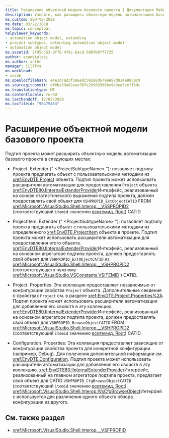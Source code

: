 ```yaml
---
title: Расширение объектной модели базового проекта | Документация Майкрософт
description: Узнайте, как расширить объектную модель автоматизации базового проекта в Visual Studio с помощью подтипа проекта.
ms.custom: SEO-VS-2020
ms.date: 03/22/2018
ms.topic: conceptual
helpviewer_keywords:
- automation object model, extending
- project subtypes, extending automation object model
- automation object model
ms.assetid: 2f95cc53-dff6-476c-bacd-500fb0ff7725
author: acangialosi
ms.author: anthc
manager: jillfra
ms.workload:
- vssdk
ms.openlocfilehash: e4e3d7ad3f19aedc59288d6799e97d91499939c9
ms.sourcegitcommit: df6ba39a62eae387e29f89388be9e3ee5ceff69c
ms.translationtype: MT
ms.contentlocale: ru-RU
ms.lasthandoff: 12/02/2020
ms.locfileid: "96479463"
---
```

# <a name="extend-the-object-model-of-the-base-project"></a>Расширение объектной модели базового проекта

Подтип проекта может расширить объектную модель автоматизации базового проекта в следующих местах:

- Project. Extender (" \<ProjectSubtypeName> "): позволяет подтипу проекта предлагать объект с пользовательскими методами из <xref:EnvDTE.Project> объекта. Подтип проекта может использовать расширители автоматизации для предоставления `Project` объекта. <xref:EnvDTE80.IInternalExtenderProvider>Интерфейс, реализованный на основе статистического выражения подтипа проекта, должен предоставлять свой объект для `VSHPROPID_ExtObjectCATID` FROM <xref:Microsoft.VisualStudio.Shell.Interop.__VSSPROPID2> (соответствующий `itemid` значению [вситемид. Root](<xref:Microsoft.VisualStudio.VSConstants.VSITEMID.Root>)) CATID.

- ProjectItem. Extender (" \<ProjectSubtypeName> "): позволяет подтипу проекта предлагать объект с пользовательскими методами из определенного <xref:EnvDTE.ProjectItem> объекта в проекте. Подтип проекта может использовать расширители автоматизации для предоставления этого объекта. <xref:EnvDTE80.IInternalExtenderProvider>Интерфейс, реализованный на основном агрегаторе подтипа проекта, должен предоставлять свой объект для `VSHPROPID_ExtObjectCATID` из <xref:Microsoft.VisualStudio.Shell.Interop.__VSHPROPID2> (соответствующего нужному <xref:Microsoft.VisualStudio.VSConstants.VSITEMID> ) CATID.

- Project. Properties: Эта коллекция предоставляет независимые от конфигурации свойства `Project` объекта. Дополнительные сведения о свойствах `Project` см. в разделе <xref:EnvDTE.Project.Properties%2A>. Подтип проекта может использовать расширители автоматизации для добавления его свойств в эту коллекцию. <xref:EnvDTE80.IInternalExtenderProvider>Интерфейс, реализованный на основном агрегаторе подтипа проекта, должен предоставлять свой объект для `VSHPROPID_BrowseObjectCATID` FROM <xref:Microsoft.VisualStudio.Shell.Interop.__VSHPROPID2> (соответствующий `itemid` значению [вситемид. Root](<xref:Microsoft.VisualStudio.VSConstants.VSITEMID.Root>)) CATID.

- Configuration. Properties: Эта коллекция предоставляет зависящие от конфигурации свойства проекта для конкретной конфигурации (например, Debug). Для получения дополнительной информации см. <xref:EnvDTE.Configuration>. Подтип проекта может использовать расширители автоматизации для добавления его свойств в эту коллекцию. <xref:EnvDTE80.IInternalExtenderProvider>Интерфейс, реализованный на главном агрегаторе подтипа проекта, предлагает свой объект для CATID `VSHPROPID_CfgBrowseObjectCATID` (соответствующий `itemid` значению [вситемид. Root](<xref:Microsoft.VisualStudio.VSConstants.VSITEMID.Root>)). <xref:Microsoft.VisualStudio.Shell.Interop.IVsCfgBrowseObject>Интерфейс используется для различения одного объекта обзора конфигурации из другого.

## <a name="see-also"></a>См. также раздел

- <xref:Microsoft.VisualStudio.Shell.Interop.__VSFPROPID>
